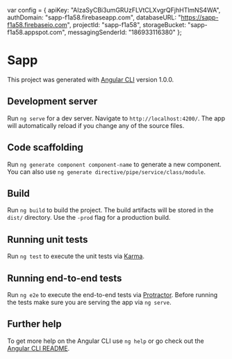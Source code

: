 var config = {
   apiKey: "AIzaSyCBi3umGRUzFLVtCLXvgrQFjhHTlmNS4WA",
   authDomain: "sapp-f1a58.firebaseapp.com",
   databaseURL: "https://sapp-f1a58.firebaseio.com",
   projectId: "sapp-f1a58",
   storageBucket: "sapp-f1a58.appspot.com",
   messagingSenderId: "186933116380"
 };

# Sapp

This project was generated with [Angular CLI](https://github.com/angular/angular-cli) version 1.0.0.

## Development server

Run `ng serve` for a dev server. Navigate to `http://localhost:4200/`. The app will automatically reload if you change any of the source files.

## Code scaffolding

Run `ng generate component component-name` to generate a new component. You can also use `ng generate directive/pipe/service/class/module`.

## Build

Run `ng build` to build the project. The build artifacts will be stored in the `dist/` directory. Use the `-prod` flag for a production build.

## Running unit tests

Run `ng test` to execute the unit tests via [Karma](https://karma-runner.github.io).

## Running end-to-end tests

Run `ng e2e` to execute the end-to-end tests via [Protractor](http://www.protractortest.org/).
Before running the tests make sure you are serving the app via `ng serve`.

## Further help

To get more help on the Angular CLI use `ng help` or go check out the [Angular CLI README](https://github.com/angular/angular-cli/blob/master/README.md).
